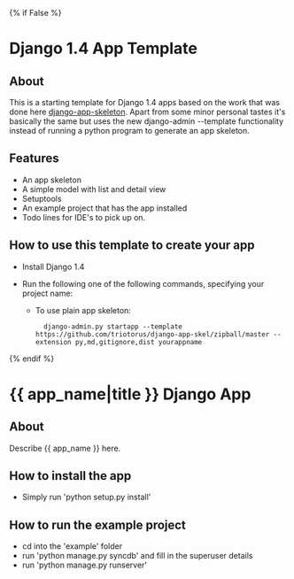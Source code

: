 {% if False %}
# Django 1.4 App Template

## About

This is a starting template for Django 1.4 apps based on the work that was done here [django-app-skeleton](https://github.com/callowayproject/django-app-skeleton). Apart from some minor personal tastes it's basically the same but uses the new django-admin --template functionality instead of running a python program to generate an app skeleton.

## Features ##

* An app skeleton
* A simple model with list and detail view
* Setuptools
* An example project that has the app installed
* Todo lines for IDE's to pick up on.

## How to use this template to create your app ##

* Install Django 1.4
* Run the following one of the following commands, specifying your project name:
        
    * To use plain app skeleton:

            django-admin.py startapp --template https://github.com/triotorus/django-app-skel/zipball/master --extension py,md,gitignore,dist yourappname

{% endif %}
# {{ app_name|title }} Django App #

## About ##

Describe {{ app_name }} here.

## How to install the app ##

* Simply run 'python setup.py install'

## How to run the example project ##

* cd into the 'example' folder
* run 'python manage.py syncdb' and fill in the superuser details
* run 'python manage.py runserver'